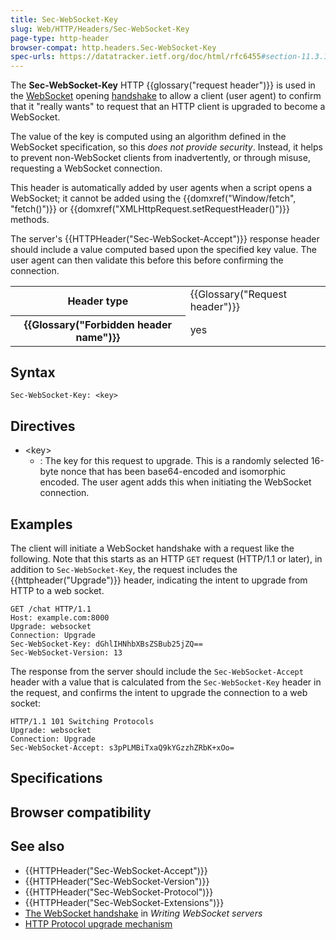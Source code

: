 ```yaml
---
title: Sec-WebSocket-Key
slug: Web/HTTP/Headers/Sec-WebSocket-Key
page-type: http-header
browser-compat: http.headers.Sec-WebSocket-Key
spec-urls: https://datatracker.ietf.org/doc/html/rfc6455#section-11.3.1
---
```




The **Sec-WebSocket-Key** HTTP {{glossary("request header")}} is used in the [WebSocket](/Web/API/WebSockets_API) opening [handshake](/Web/API/WebSockets_API/Writing_WebSocket_servers#the_websocket_handshake) to allow a client (user agent) to confirm that it "really wants" to request that an HTTP client is upgraded to become a WebSocket.

The value of the key is computed using an algorithm defined in the WebSocket specification, so this _does not provide security_.
Instead, it helps to prevent non-WebSocket clients from inadvertently, or through misuse, requesting a WebSocket connection.

This header is automatically added by user agents when a script opens a WebSocket; it cannot be added using the {{domxref("Window/fetch", "fetch()")}} or {{domxref("XMLHttpRequest.setRequestHeader()")}} methods.

The server's {{HTTPHeader("Sec-WebSocket-Accept")}} response header should include a value computed based upon the specified key value.
The user agent can then validate this before this before confirming the connection.

<table class="properties">
  <tbody>
    <tr>
      <th scope="row">Header type</th>
      <td>{{Glossary("Request header")}}</td>
    </tr>
    <tr>
      <th scope="row">{{Glossary("Forbidden header name")}}</th>
      <td>yes</td>
    </tr>
  </tbody>
</table>

## Syntax

```http
Sec-WebSocket-Key: <key>
```

## Directives

- \<key>
  - : The key for this request to upgrade.
    This is a randomly selected 16-byte nonce that has been base64-encoded and isomorphic encoded.
    The user agent adds this when initiating the WebSocket connection.

## Examples

The client will initiate a WebSocket handshake with a request like the following.
Note that this starts as an HTTP `GET` request (HTTP/1.1 or later), in addition to `Sec-WebSocket-Key`, the request includes the {{httpheader("Upgrade")}} header, indicating the intent to upgrade from HTTP to a web socket.

```http
GET /chat HTTP/1.1
Host: example.com:8000
Upgrade: websocket
Connection: Upgrade
Sec-WebSocket-Key: dGhlIHNhbXBsZSBub25jZQ==
Sec-WebSocket-Version: 13
```

The response from the server should include the `Sec-WebSocket-Accept` header with a value that is calculated from the `Sec-WebSocket-Key` header in the request, and confirms the intent to upgrade the connection to a web socket:

```http
HTTP/1.1 101 Switching Protocols
Upgrade: websocket
Connection: Upgrade
Sec-WebSocket-Accept: s3pPLMBiTxaQ9kYGzzhZRbK+xOo=
```

## Specifications



## Browser compatibility



## See also

- {{HTTPHeader("Sec-WebSocket-Accept")}}
- {{HTTPHeader("Sec-WebSocket-Version")}}
- {{HTTPHeader("Sec-WebSocket-Protocol")}}
- {{HTTPHeader("Sec-WebSocket-Extensions")}}
- [The WebSocket handshake](/Web/API/WebSockets_API/Writing_WebSocket_servers#the_websocket_handshake) in _Writing WebSocket servers_
- [HTTP Protocol upgrade mechanism](/Web/HTTP/Protocol_upgrade_mechanism)
